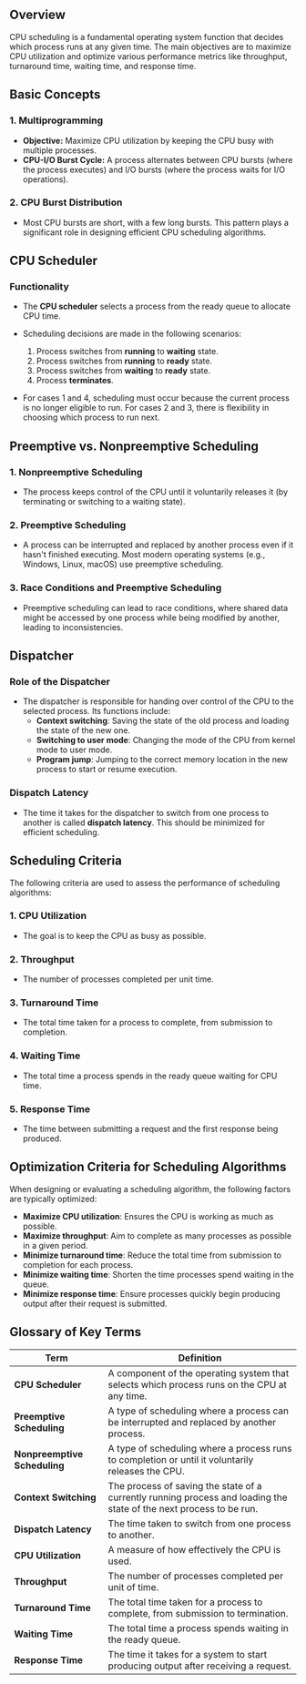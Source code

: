 ## Overview
CPU scheduling is a fundamental operating system function that decides which process runs at any given time. The main objectives are to maximize CPU utilization and optimize various performance metrics like throughput, turnaround time, waiting time, and response time.

## Basic Concepts

### 1. **Multiprogramming**
- **Objective:** Maximize CPU utilization by keeping the CPU busy with multiple processes.
- **CPU-I/O Burst Cycle:** A process alternates between CPU bursts (where the process executes) and I/O bursts (where the process waits for I/O operations).

### 2. **CPU Burst Distribution**
- Most CPU bursts are short, with a few long bursts. This pattern plays a significant role in designing efficient CPU scheduling algorithms.

## CPU Scheduler

### Functionality
- The **CPU scheduler** selects a process from the ready queue to allocate CPU time.
- Scheduling decisions are made in the following scenarios:
  1. Process switches from **running** to **waiting** state.
  2. Process switches from **running** to **ready** state.
  3. Process switches from **waiting** to **ready** state.
  4. Process **terminates**.
  
- For cases 1 and 4, scheduling must occur because the current process is no longer eligible to run. For cases 2 and 3, there is flexibility in choosing which process to run next.

## Preemptive vs. Nonpreemptive Scheduling

### 1. **Nonpreemptive Scheduling**
- The process keeps control of the CPU until it voluntarily releases it (by terminating or switching to a waiting state).
  
### 2. **Preemptive Scheduling**
- A process can be interrupted and replaced by another process even if it hasn't finished executing. Most modern operating systems (e.g., Windows, Linux, macOS) use preemptive scheduling.

### 3. **Race Conditions and Preemptive Scheduling**
- Preemptive scheduling can lead to race conditions, where shared data might be accessed by one process while being modified by another, leading to inconsistencies.

## Dispatcher

### Role of the Dispatcher
- The dispatcher is responsible for handing over control of the CPU to the selected process. Its functions include:
  - **Context switching**: Saving the state of the old process and loading the state of the new one.
  - **Switching to user mode**: Changing the mode of the CPU from kernel mode to user mode.
  - **Program jump**: Jumping to the correct memory location in the new process to start or resume execution.

### Dispatch Latency
- The time it takes for the dispatcher to switch from one process to another is called **dispatch latency**. This should be minimized for efficient scheduling.

## Scheduling Criteria

The following criteria are used to assess the performance of scheduling algorithms:

### 1. **CPU Utilization**
- The goal is to keep the CPU as busy as possible.

### 2. **Throughput**
- The number of processes completed per unit time.

### 3. **Turnaround Time**
- The total time taken for a process to complete, from submission to completion.

### 4. **Waiting Time**
- The total time a process spends in the ready queue waiting for CPU time.

### 5. **Response Time**
- The time between submitting a request and the first response being produced.

## Optimization Criteria for Scheduling Algorithms
When designing or evaluating a scheduling algorithm, the following factors are typically optimized:

- **Maximize CPU utilization**: Ensures the CPU is working as much as possible.
- **Maximize throughput**: Aim to complete as many processes as possible in a given period.
- **Minimize turnaround time**: Reduce the total time from submission to completion for each process.
- **Minimize waiting time**: Shorten the time processes spend waiting in the queue.
- **Minimize response time**: Ensure processes quickly begin producing output after their request is submitted.

## Glossary of Key Terms

| Term                  | Definition                                                                                  |
|-----------------------|----------------------------------------------------------------------------------------------|
| **CPU Scheduler**      | A component of the operating system that selects which process runs on the CPU at any time.  |
| **Preemptive Scheduling** | A type of scheduling where a process can be interrupted and replaced by another process.  |
| **Nonpreemptive Scheduling** | A type of scheduling where a process runs to completion or until it voluntarily releases the CPU. |
| **Context Switching**  | The process of saving the state of a currently running process and loading the state of the next process to be run. |
| **Dispatch Latency**   | The time taken to switch from one process to another.                                         |
| **CPU Utilization**    | A measure of how effectively the CPU is used.                                                |
| **Throughput**         | The number of processes completed per unit of time.                                          |
| **Turnaround Time**    | The total time taken for a process to complete, from submission to termination.              |
| **Waiting Time**       | The total time a process spends waiting in the ready queue.                                   |
| **Response Time**      | The time it takes for a system to start producing output after receiving a request.           |
